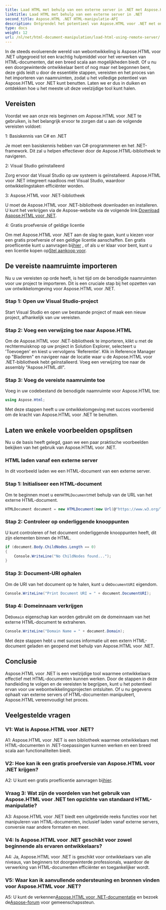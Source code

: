 ```yaml
---
title: Laad HTML met behulp van een externe server in .NET met Aspose.HTML
linktitle: Laad HTML met behulp van een externe server in .NET
second_title: Aspose.HTML .NET HTML-manipulatie-API
description: Ontgrendel het potentieel van Aspose.HTML voor .NET met onze uitgebreide handleiding. Leer hoe u naamruimten importeert, toegang krijgt tot externe HTML-documenten en meer.
type: docs
weight: 12
url: /nl/net/html-document-manipulation/load-html-using-remote-server/
---
```


In de steeds evoluerende wereld van webontwikkeling is Aspose.HTML voor .NET uitgegroeid tot een krachtig hulpmiddel voor het verwerken van HTML-documenten, dat een breed scala aan mogelijkheden biedt. Of u nu een doorgewinterde ontwikkelaar bent of nog maar net begonnen bent, deze gids leidt u door de essentiële stappen, vereisten en het proces van het importeren van naamruimten, zodat u het volledige potentieel van Aspose.HTML voor .NET kunt benutten. Laten we er dus in duiken en ontdekken hoe u het meeste uit deze veelzijdige tool kunt halen.

## Vereisten

Voordat we aan onze reis beginnen om Aspose.HTML voor .NET te gebruiken, is het belangrijk ervoor te zorgen dat u aan de volgende vereisten voldoet:

1: Basiskennis van C# en .NET

Je moet een basiskennis hebben van C#-programmeren en het .NET-framework. Dit zal u helpen effectiever door de Aspose.HTML-bibliotheek te navigeren.

2: Visual Studio geïnstalleerd

Zorg ervoor dat Visual Studio op uw systeem is geïnstalleerd. Aspose.HTML voor .NET integreert naadloos met Visual Studio, waardoor ontwikkelingstaken efficiënter worden.

3: Aspose.HTML voor .NET-bibliotheek

 U moet de Aspose.HTML voor .NET-bibliotheek downloaden en installeren. U kunt het verkrijgen via de Aspose-website via de volgende link:[Download Aspose.HTML voor .NET](https://releases.aspose.com/html/net/).

4: Gratis proefversie of geldige licentie

 Om met Aspose.HTML voor .NET aan de slag te gaan, kunt u kiezen voor een gratis proefversie of een geldige licentie aanschaffen. Een gratis proeflicentie kunt u aanvragen bij[hier](https://releases.aspose.com/) , of als u er klaar voor bent, kunt u een licentie kopen op[Stel aankoop voor](https://purchase.aspose.com/buy).

## De vereiste naamruimte importeren

Nu u uw vereisten op orde heeft, is het tijd om de benodigde naamruimten voor uw project te importeren. Dit is een cruciale stap bij het opzetten van uw ontwikkelomgeving voor Aspose.HTML voor .NET.

### Stap 1: Open uw Visual Studio-project

Start Visual Studio en open uw bestaande project of maak een nieuw project, afhankelijk van uw vereisten.

### Stap 2: Voeg een verwijzing toe naar Aspose.HTML

Om de Aspose.HTML voor .NET-bibliotheek te importeren, klikt u met de rechtermuisknop op uw project in Solution Explorer, selecteert u 'Toevoegen' en kiest u vervolgens 'Referentie'. Klik in Reference Manager op "Bladeren" en navigeer naar de locatie waar u de Aspose.HTML voor .NET-bibliotheek hebt geïnstalleerd. Voeg een verwijzing toe naar de assembly "Aspose.HTML.dll".

### Stap 3: Voeg de vereiste naamruimte toe

Voeg in uw codebestand de benodigde naamruimte voor Aspose.HTML toe:

```csharp
using Aspose.Html;
```

Met deze stappen heeft u uw ontwikkelomgeving met succes voorbereid om de kracht van Aspose.HTML voor .NET te benutten.

## Laten we enkele voorbeelden opsplitsen

Nu u de basis heeft gelegd, gaan we een paar praktische voorbeelden bekijken van het gebruik van Aspose.HTML voor .NET.

### HTML laden vanaf een externe server

In dit voorbeeld laden we een HTML-document van een externe server.

### Stap 1: Initialiseer een HTML-document

 Om te beginnen moet u een`HTMLDocument`met behulp van de URL van het externe HTML-document.

```csharp
HTMLDocument document = new HTMLDocument(new Url(@"https://www.w3.org/TR/html5/"));
```

### Stap 2: Controleer op onderliggende knooppunten

U kunt controleren of het document onderliggende knooppunten heeft, dit zijn elementen binnen de HTML.

```csharp
if (document.Body.ChildNodes.Length == 0)
{
    Console.WriteLine("No ChildNodes found...");
}
```

### Stap 3: Document-URI ophalen

 Om de URI van het document op te halen, kunt u de`DocumentURI` eigendom.

```csharp
Console.WriteLine("Print Document URI = " + document.DocumentURI);
```

### Stap 4: Domeinnaam verkrijgen

 De`Domain` eigenschap kan worden gebruikt om de domeinnaam van het externe HTML-document te extraheren.

```csharp
Console.WriteLine("Domain Name = " + document.Domain);
```

Met deze stappen hebt u met succes informatie uit een extern HTML-document geladen en geopend met behulp van Aspose.HTML voor .NET.

## Conclusie

Aspose.HTML voor .NET is een veelzijdige tool waarmee ontwikkelaars effectief met HTML-documenten kunnen werken. Door de stappen in deze handleiding te volgen en de vereisten te begrijpen, kunt u het potentieel ervan voor uw webontwikkelingsprojecten ontsluiten. Of u nu gegevens ophaalt van externe servers of HTML-documenten manipuleert, Aspose.HTML vereenvoudigt het proces.

## Veelgestelde vragen

### V1: Wat is Aspose.HTML voor .NET?

A1: Aspose.HTML voor .NET is een bibliotheek waarmee ontwikkelaars met HTML-documenten in .NET-toepassingen kunnen werken en een breed scala aan functionaliteiten biedt.

### V2: Hoe kan ik een gratis proefversie van Aspose.HTML voor .NET krijgen?

 A2: U kunt een gratis proeflicentie aanvragen bij[hier](https://releases.aspose.com/).

### Vraag 3: Wat zijn de voordelen van het gebruik van Aspose.HTML voor .NET ten opzichte van standaard HTML-manipulatie?

A3: Aspose.HTML voor .NET biedt een uitgebreide reeks functies voor het manipuleren van HTML-documenten, inclusief laden vanaf externe servers, conversie naar andere formaten en meer.

### V4: Is Aspose.HTML voor .NET geschikt voor zowel beginnende als ervaren ontwikkelaars?

A4: Ja, Aspose.HTML voor .NET is geschikt voor ontwikkelaars van alle niveaus, van beginners tot doorgewinterde professionals, waardoor de verwerking van HTML-documenten efficiënter en toegankelijker wordt.

### V5: Waar kan ik aanvullende ondersteuning en bronnen vinden voor Aspose.HTML voor .NET?

 A5: U kunt de verkennen[Aspose.HTML voor .NET-documentatie](https://reference.aspose.com/html/net/) en bezoek de[Aspose-forum](https://forum.aspose.com/) voor gemeenschapssteun.
